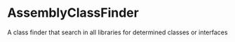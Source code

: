 # AssemblyClassFinder
A class finder that search in all libraries for determined classes or interfaces
